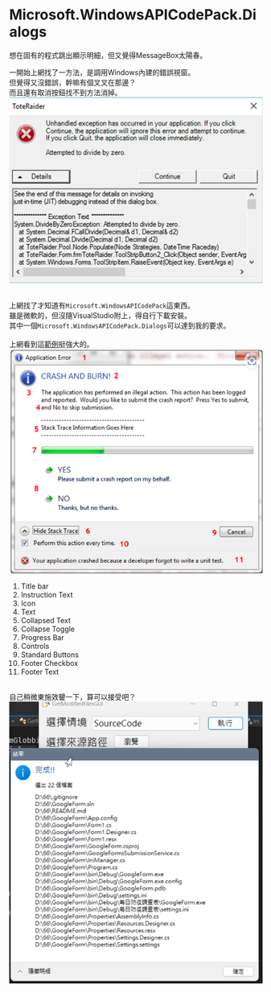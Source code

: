 # Microsoft.WindowsAPICodePack.Dialogs

想在固有的程式跳出顯示明細，但又覺得MessageBox太陽春。    
<!--more-->
一開始上網找了一方法，是調用Windows內建的錯誤視窗。  
但覺得又沒錯誤，幹嘛有個叉叉在那邊？  
而且還有取消按鈕找不到方法消掉。  
[![sample](../img/2023010402_00.png)](../img/2023010402_00.png)   
  
\
上網找了才知道有`Microsoft.WindowsAPICodePack`這東西。  
雖是微軟的，但沒隨VisualStudio附上，得自行下載安裝。  
其中一個`Microsoft.WindowsAPICodePack.Dialogs`可以達到我的要求。  
\
上網看到這[範例](https://www.developerfusion.com/article/71793/windows-7-task-dialogs/)挺強大的。  
[![sample](../img/2023010402_01.png)](../img/2023010402_01.png)  
1. Title bar
2. Instruction Text
3. Icon
4. Text
5. Collapsed Text
6. Collapse Toggle
7. Progress Bar
8. Controls
9. Standard Buttons
10. Footer Checkbox
11. Footer Text  
  
\
自己稍微東施效顰一下，算可以接受吧？  
[![sample](../img/2023010402_02.png)](../img/2023010402_02.png) 
